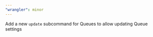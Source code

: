 ```yaml
---
"wrangler": minor
---
```


Add a new `update` subcommand for Queues to allow updating Queue settings
